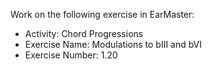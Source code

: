 Work on the following exercise in EarMaster:
- Activity: Chord Progressions
- Exercise Name: Modulations to bIII and bVI
- Exercise Number: 1.20

